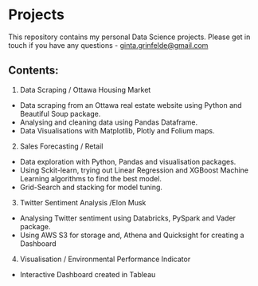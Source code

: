 # Projects

This repository contains my personal Data Science projects. Please get in touch if you have any questions - ginta.grinfelde@gmail.com

## Contents:

1. Data Scraping / Ottawa Housing Market
- Data scraping from an Ottawa real estate website using Python and Beautiful Soup package.
- Analysing and cleaning data using Pandas Dataframe.
- Data Visualisations with Matplotlib, Plotly and Folium maps.

2. Sales Forecasting / Retail
- Data exploration with Python, Pandas and visualisation packages.
- Using Sckit-learn, trying out Linear Regression and XGBoost Machine Learning algorithms to find the best model.
- Grid-Search and stacking for model tuning.

3. Twitter Sentiment Analysis /Elon Musk
- Analysing Twitter sentiment using Databricks, PySpark and Vader package.
- Using AWS S3 for storage and, Athena and Quicksight for creating a Dashboard

4. Visualisation / Environmental Performance Indicator
- Interactive Dashboard created in Tableau
